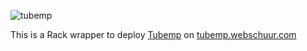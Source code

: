 ![tubemp](https://raw.github.com/berkes/tubemp/develop/public/img/logo.png)

This is a Rack wrapper to deploy [Tubemp](https://github.com/berkes/tubemp) on
[tubemp.webschuur.com](http://tubemp.webschuur.com)
